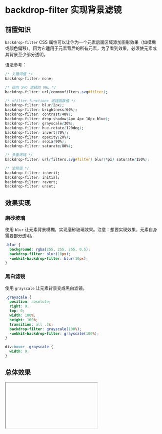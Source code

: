 # backdrop-filter 实现背景滤镜

## 前置知识

`backdrop-filter` CSS 属性可以让你为一个元素后面区域添加图形效果（如模糊或颜色偏移）。因为它适用于元素背后的所有元素，为了看到效果，必须使元素或其背景至少部分透明。

语法参考：
```css
/* 关键词值 */
backdrop-filter: none;

/* 指向 SVG 滤镜的 URL */
backdrop-filter: url(commonfilters.svg#filter);

/* <filter-function> 滤镜函数值 */
backdrop-filter: blur(2px);
backdrop-filter: brightness(60%);
backdrop-filter: contrast(40%);
backdrop-filter: drop-shadow(4px 4px 10px blue);
backdrop-filter: grayscale(30%);
backdrop-filter: hue-rotate(120deg);
backdrop-filter: invert(70%);
backdrop-filter: opacity(20%);
backdrop-filter: sepia(90%);
backdrop-filter: saturate(80%);

/* 多重滤镜 */
backdrop-filter: url(filters.svg#filter) blur(4px) saturate(150%);

/* 全局值 */
backdrop-filter: inherit;
backdrop-filter: initial;
backdrop-filter: revert;
backdrop-filter: unset;
```

## 效果实现

### 磨砂玻璃

使用 `blur` 让元素背景模糊，实现磨砂玻璃效果。注意：想要实现效果，元素自身需要部分透明。

```css
.blur {
  background: rgba(255, 255, 255, 0.5);
  backdrop-filter: blur(10px);
  -webkit-backdrop-filter: blur(10px);
}
```

### 黑白滤镜

使用 `grayscale` 让元素背景变成黑白滤镜。

```css
.grayscale {
  position: absolute;
  right: 0;
  top: 0;
  width: 100%;
  height: 100%;
  transition: all .3s;
  backdrop-filter: grayscale(100%);
  -webkit-backdrop-filter: grayscale(100%);
}

div:hover .grayscale {
  width: 0;
}
```

## 总体效果
<Iframe url="https://duyidao.github.io/blogweb/#/detail/css/backdropFilter" />
